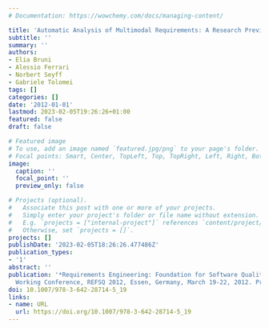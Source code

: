 ```yaml
---
# Documentation: https://wowchemy.com/docs/managing-content/

title: 'Automatic Analysis of Multimodal Requirements: A Research Preview'
subtitle: ''
summary: ''
authors:
- Elia Bruni
- Alessio Ferrari
- Norbert Seyff
- Gabriele Tolomei
tags: []
categories: []
date: '2012-01-01'
lastmod: 2023-02-05T19:26:26+01:00
featured: false
draft: false

# Featured image
# To use, add an image named `featured.jpg/png` to your page's folder.
# Focal points: Smart, Center, TopLeft, Top, TopRight, Left, Right, BottomLeft, Bottom, BottomRight.
image:
  caption: ''
  focal_point: ''
  preview_only: false

# Projects (optional).
#   Associate this post with one or more of your projects.
#   Simply enter your project's folder or file name without extension.
#   E.g. `projects = ["internal-project"]` references `content/project/deep-learning/index.md`.
#   Otherwise, set `projects = []`.
projects: []
publishDate: '2023-02-05T18:26:26.477486Z'
publication_types:
- '1'
abstract: ''
publication: '*Requirements Engineering: Foundation for Software Quality - 18th International
  Working Conference, REFSQ 2012, Essen, Germany, March 19-22, 2012. Proceedings*'
doi: 10.1007/978-3-642-28714-5_19
links:
- name: URL
  url: https://doi.org/10.1007/978-3-642-28714-5_19
---
```

